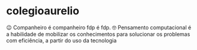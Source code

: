 # colegioaurelio
😉 Companheiro é companheiro fdp é fdp.
🤓 Pensamento computacional é a habilidade de mobilizar os conhecimentos para solucionar os problemas com eficiência, a partir do uso da tecnologia
